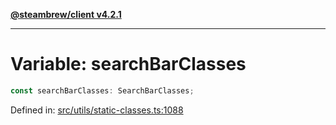 [**@steambrew/client v4.2.1**](../README.md)

***

# Variable: searchBarClasses

```ts
const searchBarClasses: SearchBarClasses;
```

Defined in: [src/utils/static-classes.ts:1088](https://github.com/shdwmtr/plugutil/blob/b52230e3bd417b9353d983856323dee8a90c4f70/client/src/utils/static-classes.ts#L1088)

